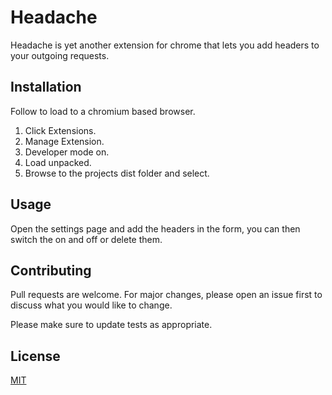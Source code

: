 # Headache

Headache is yet another extension for chrome that lets you add headers to your outgoing requests.

## Installation

Follow to load to a chromium based browser.

1. Click Extensions.
2. Manage Extension.
3. Developer mode on.
4. Load unpacked.
5. Browse to the projects dist folder and select.

## Usage

Open the settings page and add the headers in the form, you can then switch the on and off or delete them.

## Contributing

Pull requests are welcome. For major changes, please open an issue first
to discuss what you would like to change.

Please make sure to update tests as appropriate.

## License

[MIT](https://choosealicense.com/licenses/mit/)
